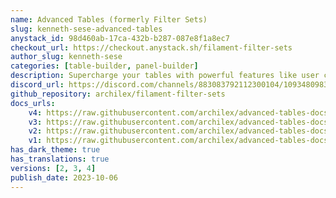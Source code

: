 ```yaml
---
name: Advanced Tables (formerly Filter Sets)
slug: kenneth-sese-advanced-tables
anystack_id: 98d460ab-17ca-432b-b287-087e8f1a8ec7
checkout_url: https://checkout.anystack.sh/filament-filter-sets
author_slug: kenneth-sese
categories: [table-builder, panel-builder]
description: Supercharge your tables with powerful features like user customizable views, enhanced filter tabs, reorderable columns, convenient view management, and more. Compatible with Resource Panel Tables, Relation Managers, Table Widgets, and Table Builder!
discord_url: https://discord.com/channels/883083792112300104/1093480983988281394
github_repository: archilex/filament-filter-sets
docs_urls: 
    v4: https://raw.githubusercontent.com/archilex/advanced-tables-docs/main/v4.md
    v3: https://raw.githubusercontent.com/archilex/advanced-tables-docs/main/README.md
    v2: https://raw.githubusercontent.com/archilex/advanced-tables-docs/main/v2.md
    v1: https://raw.githubusercontent.com/archilex/advanced-tables-docs/main/v1.md
has_dark_theme: true
has_translations: true
versions: [2, 3, 4]
publish_date: 2023-10-06
---
```

